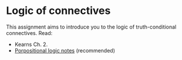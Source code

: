 # Logic of connectives 

This assignment aims to introduce you to the logic of truth-conditional
connectives. Read:

* Kearns Ch. 2.
* [Porpositional logic notes](propositional_logic.pdf) (recommended)
